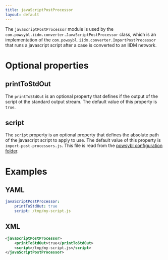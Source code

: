 ```yaml
---
title: javaScriptPostProcessor
layout: default
---
```


The `javaScriptPostProcessor` module is used by the `com.powsybl.iidm.converter.JavaScriptPostProcessor` class, which is
an implementation of the `com.powsybl.iidm.converter.ImportPostProcessor` that runs a javascript script after a case is
converted to an IIDM network.

# Optional properties

## printToStdOut
The `printToStdOut` is an optional property that defines if the output of the script ot the standard output stream. The
default value of this property is `true`.

## script
The `script` property is an optional property that defines the absolute path of the javascript script to apply to use.
The default value of this property is `import-post-processors.js`. This file is read from the
[powsybl configuration folder](../itools.md#powsybl_config_dirs).

# Examples

## YAML
```yaml
javaScriptPostProcessor:
    printToStdOut: true
    script: /tmp/my-script.js
```

## XML
```xml
<javaScriptPostProcessor>
    <printToStdOut>true</printToStdOut>
    <script>/tmp/my-script.js</script>
</javaScriptPostProcessor>
```

